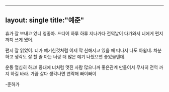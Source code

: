 
---
layout: single
title:"예준"
---

휴가 잘 보내고 있니 영종아. 드디어 하루 하루 지나가다 전역날이 다가와서 너에게 편지까지 쓰게 됐어.

편지 잘 읽었어. 너가 얘기한것처럼 이제 막 친해지고 있을 때 떠나서 나도 아쉽네. 차분하고 생각도 잘 할 줄 아는 너랑 더 많은 얘기 나눴으면 좋았을텐데.


운동 열심히 하고! 중대에 너처럼 멋진 사람 많으니까  좋은관계 만들어서 무사히 전역 까지 하길 바라. 
가끔 살다 생각나면 연락해
빠이빠이

-준하가
